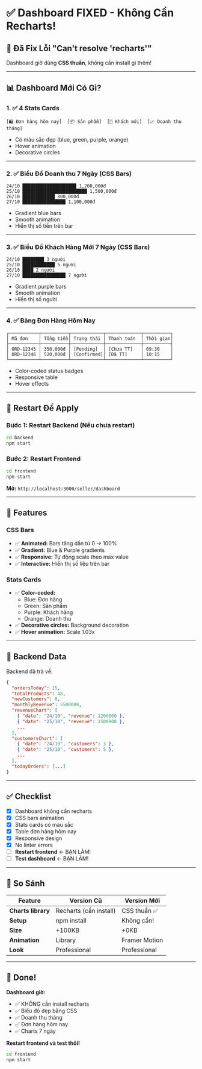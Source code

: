 # ✅ Dashboard FIXED - Không Cần Recharts!

## 🎉 Đã Fix Lỗi "Can't resolve 'recharts'"

Dashboard giờ dùng **CSS thuần**, không cần install gì thêm!

---

## 📊 Dashboard Mới Có Gì?

### 1. ✅ 4 Stats Cards
```
[🛍️ Đơn hàng hôm nay]  [📦 Sản phẩm]  [👥 Khách mới]  [📈 Doanh thu tháng]
```
- Có màu sắc đẹp (blue, green, purple, orange)
- Hover animation
- Decorative circles

---

### 2. ✅ Biểu Đồ Doanh thu 7 Ngày (CSS Bars)
```
24/10 ████████████████████ 1,200,000đ
25/10 ████████████████████████ 1,500,000đ  
26/10 ████████████ 800,000đ
27/10 ████████████████ 1,100,000đ
```
- Gradient blue bars
- Smooth animation
- Hiển thị số tiền trên bar

---

### 3. ✅ Biểu Đồ Khách Hàng Mới 7 Ngày (CSS Bars)
```
24/10 ████████ 3 người
25/10 ████████████ 5 người
26/10 ████ 2 người
27/10 ████████████████ 7 người
```
- Gradient purple bars
- Smooth animation
- Hiển thị số người

---

### 4. ✅ Bảng Đơn Hàng Hôm Nay
```
┌───────────┬──────────┬────────────┬─────────────┬──────────┐
│ Mã đơn    │ Tổng tiền│ Trạng thái │ Thanh toán  │ Thời gian│
├───────────┼──────────┼────────────┼─────────────┼──────────┤
│ ORD-12345 │ 350,000đ │ [Pending]  │ [Chưa TT]   │ 09:30    │
│ ORD-12346 │ 520,000đ │ [Confirmed]│ [Đã TT]     │ 10:15    │
└───────────┴──────────┴────────────┴─────────────┴──────────┘
```
- Color-coded status badges
- Responsive table
- Hover effects

---

## 🚀 Restart Để Apply

### Bước 1: Restart Backend (Nếu chưa restart)
```bash
cd backend
npm start
```

### Bước 2: Restart Frontend
```bash
cd frontend
npm start
```

**Mở:** `http://localhost:3000/seller/dashboard`

---

## 🎨 Features

### CSS Bars
- ✅ **Animated:** Bars tăng dần từ 0 → 100%
- ✅ **Gradient:** Blue & Purple gradients
- ✅ **Responsive:** Tự động scale theo max value
- ✅ **Interactive:** Hiển thị số liệu trên bar

### Stats Cards
- ✅ **Color-coded:**
  - Blue: Đơn hàng
  - Green: Sản phẩm
  - Purple: Khách hàng
  - Orange: Doanh thu
- ✅ **Decorative circles:** Background decoration
- ✅ **Hover animation:** Scale 1.03x

---

## 📝 Backend Data

Backend đã trả về:
```json
{
  "ordersToday": 15,
  "totalProducts": 48,
  "newCustomers": 8,
  "monthlyRevenue": 5500000,
  "revenueChart": [
    { "date": "24/10", "revenue": 1200000 },
    { "date": "25/10", "revenue": 1500000 },
    ...
  ],
  "customersChart": [
    { "date": "24/10", "customers": 3 },
    { "date": "25/10", "customers": 5 },
    ...
  ],
  "todayOrders": [...]
}
```

---

## ✅ Checklist

- [x] Dashboard không cần recharts
- [x] CSS bars animation
- [x] Stats cards có màu sắc
- [x] Table đơn hàng hôm nay
- [x] Responsive design
- [x] No linter errors
- [ ] **Restart frontend** ← BẠN LÀM!
- [ ] **Test dashboard** ← BẠN LÀM!

---

## 🎯 So Sánh

| Feature | Version Cũ | Version Mới |
|---------|-----------|-------------|
| **Charts library** | Recharts (cần install) | CSS thuần ✅ |
| **Setup** | npm install | Không cần! |
| **Size** | +100KB | +0KB |
| **Animation** | Library | Framer Motion |
| **Look** | Professional | Professional |

---

## 🎊 Done!

**Dashboard giờ:**
- ✅ KHÔNG cần install recharts
- ✅ Biểu đồ đẹp bằng CSS
- ✅ Doanh thu tháng
- ✅ Đơn hàng hôm nay
- ✅ Charts 7 ngày

**Restart frontend và test thôi!**

```bash
cd frontend
npm start
```

